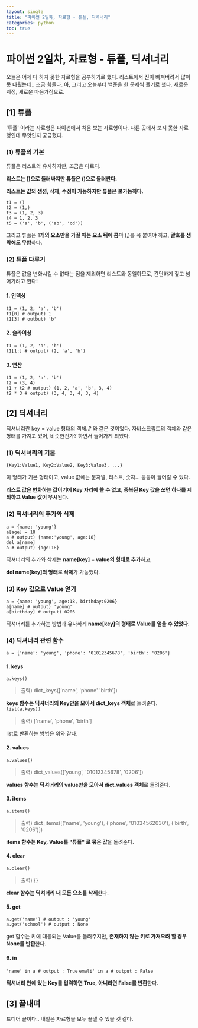 ```yaml
---
layout: single
title: "파이썬 2일차, 자료형 - 튜플, 딕셔너리"
categories: python
toc: true
---
```

# 파이썬 2일차, 자료형 - 튜플, 딕셔너리
오늘은 어제 다 하지 못한 자료형을 공부하기로 했다. 리스트에서 진이 빠져버려서 많이 못 다뤘는데.. 조금 힘들다. 아, 그리고 오늘부터 백준을 한 문제씩 풀기로 했다. 새로운 계정, 새로운 마음가짐으로.
## [1] 튜플
'튜플' 이라는 자료형은 파이썬에서 처음 보는 자료형이다. 다른 곳에서 보지 못한 자료형인데 무엇인지 궁금했다.
### (1) 튜플의 기본
튜플은 리스트와 유사하지만, 조금은 다르다.

**리스트는 []으로 둘러싸지만 튜플은 ()으로 둘러싼다.**

**리스트는 값의 생성, 삭제, 수정이 가능하지만 튜플은 불가능하다.**
```
t1 = ()
t2 = (1,)
t3 = (1, 2, 3)
t4 = 1, 2, 3
t5 = ('a', 'b', ('ab', 'cd'))
```
그리고 튜플은 1**개의 요소만을 가질 때는 요소 뒤에 콤마** (,)를 꼭 붙여야 하고, **괄호를 생략해도 무방**하다.

### (2) 튜플 다루기
튜플은 값을 변화시킬 수 없다는 점을 제외하면 리스트와 동일하므로, 간단하게 짚고 넘어가려고 한다!
#### 1. 인덱싱
```
t1 = (1, 2, 'a', 'b')
t1[0] # output) 1
t1[3] # outbut) 'b'
```
#### 2. 슬라이싱
```
t1 = (1, 2, 'a', 'b')
t1[1:] # output) (2, 'a', 'b')
```
#### 3. 연산
```
t1 = (1, 2, 'a', 'b')
t2 = (3, 4)
t1 + t2 # output) (1, 2, 'a', 'b', 3, 4)
t2 * 3 # output) (3, 4, 3, 4, 3, 4)
```
## [2] 딕셔너리
딕셔너리란 key = value 형태의 객체..? 와 같은 것이었다. 자바스크립트의 객체와 같은 형태를 가지고 있어, 비슷한건가? 하면서 들어가게 되었다.
### (1) 딕셔너리의 기본
`{Key1:Value1, Key2:Value2, Key3:Value3, ...}`

이 형태가 기본 형태이고, value 값에는 문자열, 리스트, 숫자... 등등이 들어갈 수 있다.

**리스트 값은 변화하는 값이기에 Key 자리에 쓸 수 없고**, **중복된 Key 값을 쓰면 하나를 제외하고 Value 값이 무시**된다.
### (2) 딕셔너리의 추가와 삭제
```
a = {name: 'young'}
a[age] = 18
a # output) {name:'young', age:18}
del a[name]
a # output) {age:18}
```

딕셔너리의 추가와 삭제는 **name[key] = value의 형태로 추가**하고, 

**del name[key]의 형태로 삭제**가 가능했다.
### (3) Key 값으로 Value 얻기
```
a = {name: 'young', age:18, birthday:0206}
a[name] # output) 'young'
a[birthday] # output) 0206
```

딕셔너리를 추가하는 방법과 유사하게 **name[key]의 형태로 Value를 얻을 수 있었다**.

### (4) 딕셔너리 관련 함수
`a = {'name': 'young', 'phone': '01012345678', 'birth': '0206'}`
#### 1. keys
`a.keys()`
> 출력) dict_keys(['name', 'phone' 'birth'])

**keys 함수는 딕셔너리의 Key만을 모아서 dict_keys 객체**로 돌려준다.
`list(a.keys))`
> 출력) ['name', 'phone', 'birth']

list로 반환하는 방법은 위와 같다.
#### 2. values
`a.values()`
> 출력) dict_values(['young', '01012345678', '0206'])

**values 함수는 딕셔너리의 value만을 모아서 dict_values 객체**로 돌려준다.
#### 3. items
`a.items()`
>출력) dict_items([('name', 'young'), ('phone', '01034562030'), ('birth', '0206')])

**items 함수는 Key, Value를 "튜플" 로 묶은 값**을 돌려준다. 
#### 4. clear
`a.clear()`
>출력) {}

**clear 함수는 딕셔너리 내 모든 요소를 삭제**한다.
#### 5. get
```
a.get('name') # output : 'young'
a.get('school') # output : None
```
get 함수는 키에 대응되는 Value를 돌려주지만, **존재하지 않는 키로 가져오려 할 경우 None를 반환**한다.

#### 6. in
`'name' in a # output : True`
`emali' in a # output : False`

**딕셔너리 안에 있는 Key를 입력하면 True, 아니라면 False를 반환**한다.
## [3] 끝내며
드디어 끝이다.. 내일은 자료형을 모두 끝낼 수 있을 것 같다.
